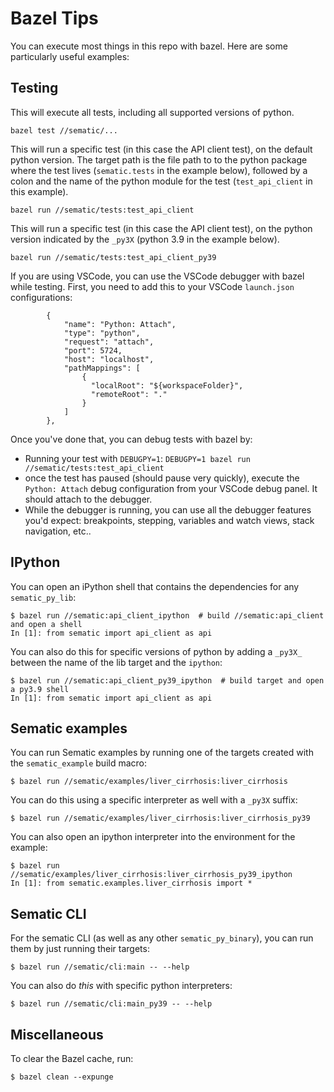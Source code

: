 # Bazel Tips

You can execute most things in this repo with bazel. Here are some particularly useful examples:

## Testing

This will execute all tests, including all supported versions of python.
```
bazel test //sematic/...
```

This will run a specific test (in this case the API client test), on the default python version.
The target path is the file path to to the python package where the test lives (`sematic.tests`
in the example below), followed by a colon and the name of the python module for the test
(`test_api_client` in this example).
```
bazel run //sematic/tests:test_api_client
```

This will run a specific test (in this case the API client test), on the python version indicated
by the `_py3X` (python 3.9 in the example below).
```
bazel run //sematic/tests:test_api_client_py39
```

If you are using VSCode, you can use the VSCode debugger with bazel while testing. First, you
need to add this to your VSCode `launch.json` configurations:
```
        {
            "name": "Python: Attach",
            "type": "python",
            "request": "attach",
            "port": 5724,
            "host": "localhost",
            "pathMappings": [
                {
                  "localRoot": "${workspaceFolder}",
                  "remoteRoot": "."
                }
            ]
        },
```

Once you've done that, you can debug tests with bazel by:
- Running your test with `DEBUGPY=1`: `DEBUGPY=1 bazel run //sematic/tests:test_api_client`
- once the test has paused (should pause very quickly), execute the `Python: Attach` debug
configuration from your VSCode debug panel. It should attach to the debugger.
- While the debugger is running, you can use all the debugger features you'd expect: breakpoints,
stepping, variables and watch views, stack navigation, etc..


## IPython
You can open an iPython shell that contains the dependencies for any `sematic_py_lib`:
```
$ bazel run //sematic:api_client_ipython  # build //sematic:api_client and open a shell
In [1]: from sematic import api_client as api
```

You can also do this for specific versions of python by adding a `_py3X_` between the
name of the lib target and the `ipython`:
```
$ bazel run //sematic:api_client_py39_ipython  # build target and open a py3.9 shell
In [1]: from sematic import api_client as api
```

## Sematic examples
You can run Sematic examples by running one of the targets created with the
`sematic_example` build macro:
```
$ bazel run //sematic/examples/liver_cirrhosis:liver_cirrhosis
```

You can do this using a specific interpreter as well with a `_py3X` suffix:
```
$ bazel run //sematic/examples/liver_cirrhosis:liver_cirrhosis_py39
```

You can also open an ipython interpreter into the environment for the example:
```
$ bazel run //sematic/examples/liver_cirrhosis:liver_cirrhosis_py39_ipython
In [1]: from sematic.examples.liver_cirrhosis import *
```

## Sematic CLI
For the sematic CLI (as well as any other `sematic_py_binary`), you can run them
by just running their targets:

```
$ bazel run //sematic/cli:main -- --help
```

You can also do *this* with specific python interpreters:
```
$ bazel run //sematic/cli:main_py39 -- --help
```

## Miscellaneous
To clear the Bazel cache, run:

```
$ bazel clean --expunge
```
